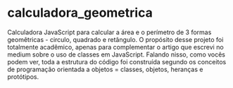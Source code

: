 # calculadora_geometrica

Calculadora JavaScript para calcular a área e o perímetro de 3 formas geomêtricas - circulo, quadrado e retângulo. O propósito desse projeto foi totalmente acadêmico, apenas para complementar o artigo que escrevi no medium sobre o uso de classes em JavaScript. Falando nisso, como vocês podem ver, toda a estrutura do código foi construída segundo os conceitos de programação orientada a objetos = classes, objetos, heranças e protótipos. 



